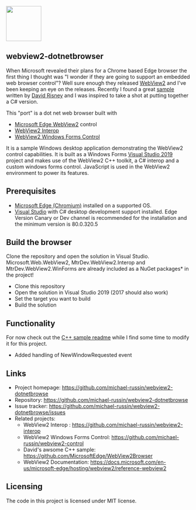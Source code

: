 <img src="https://github.com/michael-russin/webview2-dotnetbrowser/blob/master/icon.png" width="96">

## webview2-dotnetbrowser
When Microsoft revealed their plans for a Chrome based Edge browser the first thing I thought was "I wonder if they are going to support an embedded web browser control"?  Well sure enough they released [WebView2](https://docs.microsoft.com/en-us/microsoft-edge/hosting/webview2) and I've been keeping an eye on the releases.  Recently I found a great [sample](https://github.com/MicrosoftEdge/WebView2Browser) written by [David Risney](https://github.com/david-risney) and I was inspired to take a shot at putting together a C# version.

This "port" is a dot net web browser built with
* [Microsoft Edge WebView2](https://docs.microsoft.com/en-us/microsoft-edge/hosting/webview2) control
* [WebView2 Interop](https://github.com/michael-russin/webview2-interop)
* [WebView2 Windows Forms Control](https://github.com/michael-russin/webview2-control)

It is a sample Windows desktop application demonstrating the WebView2 control capabilities. It is built as a Windows Forms [Visual Studio 2019](https://visualstudio.microsoft.com/vs/) project and makes use of the WebView2 C++ toolkit, a C# interop and a custom windows forms control.  JavaScript is used in the WebView2 environment to power its features.

## Prerequisites
- [Microsoft Edge (Chromium)](https://www.microsoftedgeinsider.com/en-us/download/) installed on a supported OS.
- [Visual Studio](https://visualstudio.microsoft.com/vs/) with C# desktop development support installed.
Edge Version Canary or Dev channel is recommended for the installation and the minimum version is 80.0.320.5

## Build the browser
Clone the repository and open the solution in Visual Studio. Microsoft.Web.WebView2, MtrDev.WebView2.Interop and MtrDev.WebView2.WinForms are already included as a NuGet packages* in the project!

- Clone this repository
- Open the solution in Visual Studio 2019 (2017 should also work)
- Set the target you want to build 
- Build the solution

## Functionality
For now check out the [C++ sample readme](https://github.com/MicrosoftEdge/WebView2Browser/blob/master/README.md) while I find some time to modify it for this project.
* Added handling of NewWindowRequested event 

## Links
- Project homepage: https://github.com/michael-russin/webview2-dotnetbrowse
- Repository: https://github.com/michael-russin/webview2-dotnetbrowse
- Issue tracker: https://github.com/michael-russin/webview2-dotnetbrowse/issues
- Related projects:
  - WebView2 Interop : https://github.com/michael-russin/webview2-interop
  - WebView2 Windows Forms Control: https://github.com/michael-russin/webview2-control
  - David's awsome C++ sample: https://github.com/MicrosoftEdge/WebView2Browser
  - WebView2 Documentation: https://docs.microsoft.com/en-us/microsoft-edge/hosting/webview2/reference-webview2
  
## Licensing
The code in this project is licensed under MIT license.
